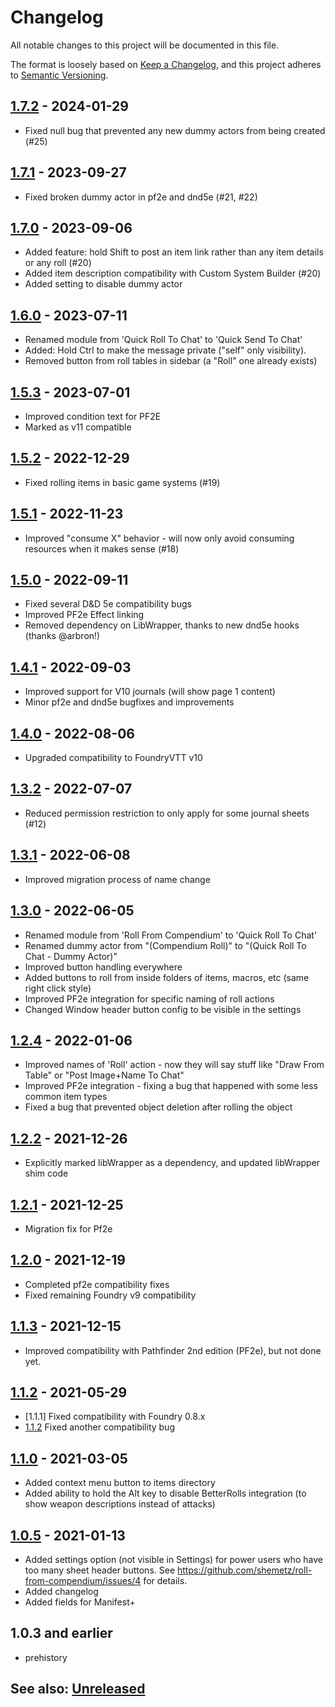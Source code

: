 # Changelog
All notable changes to this project will be documented in this file.

The format is loosely based on [Keep a Changelog](https://keepachangelog.com/en/1.0.0/),
and this project adheres to [Semantic Versioning](https://semver.org/spec/v2.0.0.html).

## [1.7.2] - 2024-01-29
- Fixed null bug that prevented any new dummy actors from being created (#25)

## [1.7.1] - 2023-09-27
- Fixed broken dummy actor in pf2e and dnd5e (#21, #22)

## [1.7.0] - 2023-09-06
- Added feature: hold Shift to post an item link rather than any item details or any roll (#20)
- Added item description compatibility with Custom System Builder (#20)
- Added setting to disable dummy actor

## [1.6.0] - 2023-07-11
- Renamed module from 'Quick Roll To Chat' to 'Quick Send To Chat'
- Added: Hold Ctrl to make the message private ("self" only visibility).
- Removed button from roll tables in sidebar (a "Roll" one already exists)

## [1.5.3] - 2023-07-01
- Improved condition text for PF2E
- Marked as v11 compatible

## [1.5.2] - 2022-12-29
- Fixed rolling items in basic game systems (#19)

## [1.5.1] - 2022-11-23
- Improved "consume X" behavior - will now only avoid consuming resources when it makes sense (#18)

## [1.5.0] - 2022-09-11
- Fixed several D&D 5e compatibility bugs
- Improved PF2e Effect linking
- Removed dependency on LibWrapper, thanks to new dnd5e hooks (thanks @arbron!)

## [1.4.1] - 2022-09-03
- Improved support for V10 journals (will show page 1 content)
- Minor pf2e and dnd5e bugfixes and improvements

## [1.4.0] - 2022-08-06
- Upgraded compatibility to FoundryVTT v10

## [1.3.2] - 2022-07-07
- Reduced permission restriction to only apply for some journal sheets (#12)

## [1.3.1] - 2022-06-08
- Improved migration process of name change

## [1.3.0] - 2022-06-05
- Renamed module from 'Roll From Compendium' to 'Quick Roll To Chat'
- Renamed dummy actor from "(Compendium Roll)" to "(Quick Roll To Chat - Dummy Actor)"
- Improved button handling everywhere
- Added buttons to roll from inside folders of items, macros, etc (same right click style)
- Improved PF2e integration for specific naming of roll actions
- Changed Window header button config to be visible in the settings

## [1.2.4] - 2022-01-06
- Improved names of 'Roll' action - now they will say stuff like "Draw From Table" or "Post Image+Name To Chat"
- Improved PF2e integration - fixing a bug that happened with some less common item types
- Fixed a bug that prevented object deletion after rolling the object

## [1.2.2] - 2021-12-26
- Explicitly marked libWrapper as a dependency, and updated libWrapper shim code

## [1.2.1] - 2021-12-25
- Migration fix for Pf2e 

## [1.2.0] - 2021-12-19
- Completed pf2e compatibility fixes 
- Fixed remaining Foundry v9 compatibility 

## [1.1.3] - 2021-12-15
- Improved compatibility with Pathfinder 2nd edition (PF2e), but not done yet.

## [1.1.2] - 2021-05-29
- [1.1.1] Fixed compatibility with Foundry 0.8.x
- [1.1.2] Fixed another compatibility bug

## [1.1.0] - 2021-03-05
- Added context menu button to items directory
- Added ability to hold the Alt key to disable BetterRolls integration (to show weapon descriptions instead of attacks)

## [1.0.5] - 2021-01-13
- Added settings option (not visible in Settings) for power users who have too many sheet header buttons.
See https://github.com/shemetz/roll-from-compendium/issues/4 for details.
- Added changelog
- Added fields for Manifest+

## 1.0.3 and earlier
- prehistory

## See also: [Unreleased]

[1.0.5]: https://github.com/shemetz/roll-from-compendium/compare/1.0.3...1.0.5
[1.1.0]: https://github.com/shemetz/roll-from-compendium/compare/1.0.5...1.1.0
[1.1.2]: https://github.com/shemetz/roll-from-compendium/compare/1.1.0...1.1.2
[1.1.3]: https://github.com/shemetz/roll-from-compendium/compare/1.1.2...1.1.3
[1.2.0]: https://github.com/shemetz/roll-from-compendium/compare/1.1.3...1.2.0
[1.2.1]: https://github.com/shemetz/roll-from-compendium/compare/1.2.0...1.2.1
[1.2.2]: https://github.com/shemetz/roll-from-compendium/compare/1.2.1...1.2.2
[1.2.4]: https://github.com/shemetz/roll-from-compendium/compare/1.2.2...1.2.4
[1.3.0]: https://github.com/shemetz/roll-from-compendium/compare/1.2.4...1.3.0
[1.3.1]: https://github.com/shemetz/roll-from-compendium/compare/1.3.0...1.3.1
[1.3.2]: https://github.com/shemetz/roll-from-compendium/compare/1.3.1...1.3.2
[1.4.0]: https://github.com/shemetz/roll-from-compendium/compare/1.3.2...1.4.0
[1.4.1]: https://github.com/shemetz/roll-from-compendium/compare/1.4.0...1.4.1
[1.5.0]: https://github.com/shemetz/roll-from-compendium/compare/1.4.1...1.5.0
[1.5.1]: https://github.com/shemetz/roll-from-compendium/compare/1.5.0...1.5.1
[1.5.2]: https://github.com/shemetz/roll-from-compendium/compare/1.5.1...1.5.2
[1.5.3]: https://github.com/shemetz/roll-from-compendium/compare/1.5.2...1.5.3
[1.6.0]: https://github.com/shemetz/roll-from-compendium/compare/1.5.3...1.6.0
[1.7.0]: https://github.com/shemetz/roll-from-compendium/compare/1.6.0...1.7.0
[1.7.1]: https://github.com/shemetz/roll-from-compendium/compare/1.7.0...1.7.1
[1.7.2]: https://github.com/shemetz/roll-from-compendium/compare/1.7.1...1.7.2
[Unreleased]: https://github.com/shemetz/roll-from-compendium/compare/1.7.2...HEAD
